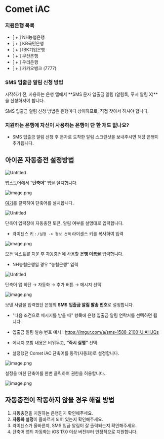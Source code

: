 # Comet iAC

### 지원은행 목록

- [ + ] NH농협은행
- [ + ] KB국민은행
- [ + ] IBK기업은행
- [ + ] 부산은행
- [ + ] 우리은행
- [ + ] 카카오뱅크 (7777)

### SMS 입출금 알림 신청 방법

시작하기 전, 사용하는 은행 앱에서 **SMS 문자 입출금 알림 (알림톡, 푸시 알림 X)**을 신청하셔야 합니다.

SMS 입출금 알림 신청 방법은 은행마다 상이하므로, 직접 찾아서 하셔야 합니다.

### 지원하는 은행에 자신이 사용하는 은행이 단 한 개도 없나요?

- SMS 입출금 알림 신청 후 문자로 도착한 알림 스크린샷을 보내주시면 해당 은행이 추가됩니다.

## 아이폰 자동충전 설정방법

![Untitled](images/1.png)

앱스토어에서 “**단축어**” 앱을 설치합니다.

![image.png](images/2.png)

[여기](https://www.icloud.com/shortcuts/f6b1f59ee3a24a0fb472e8d761c391b2)를 클릭하여 단축어를 설치합니다.

![Untitled](images/3.png)

단축어 입력창에 자동충전 토큰, 알림 여부를 설명대로 입력합니다.

- 라이센스 키 : `/설정 -> 정보 선택` 라이센스 키를 복사하여 입력

![image.png](images/4.png)

모든 텍스트를 지운 후 자동충전에 사용할 **은행 이름을** 입력합니다.

- NH농협은행일 경우 “농협은행” 입력

![Untitled](images/5.png)

단축어 앱 하단 → 자동화  → 추가 버튼 → 메시지 선택

![image.png](images/6.png)

보낸 사람을 입력했던 은행의 **SMS** **입출금 알림 발송 번호**로 설정합니다.
- "다음 조건으로 메시지를 받을 때" 항목에 은행 입출금 알림 연락처를 선택하면 됩니다.
- 입출금 알림 발송 번호 예시 : https://imgur.com/a/sms-1588-2100-UiAHJQs

- 메시지 포함 내용은 비워두고, **“즉시 실행”** 선택
- 설정했던 Comet iAC 단축어를 동작(자동화)로 설정합니다.

![image.png](images/7.png)

설정을 마친 단축어를 한번 클릭하여 권한을 허용합니다.

![image.png](images/8.png)

## 자동충전이 작동하지 않을 경우 해결 방법

1. 자동충전을 지원하는 은행인지 확인해주세요.
2. **자동화 설정**이 올바르게 되어 있는지 확인해주세요.
3. 라이센스가 올바른지, SMS 입금 알림이 잘 출력되는지 확인해주세요.
4. 단축어 앱의 자동화는 iOS 17.0 이상 버전부터 안정적으로 지원합니다.
